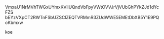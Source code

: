 VmxaU1NrMVhTWGxUYmxKVllUQndVbFpyVWtOVVJrVjVUbGhPYkZJd1dYcFZS
bEYzVXpCT2RWTnFSbUZSClZEQTVRMmR3ZUdWWE5EMEtDbXB5Y1E9PQoKbmxw

koe